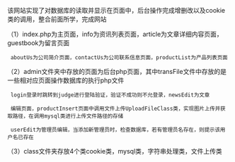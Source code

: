 该网站实现了对数据库的读取并显示在页面中，后台操作完成增删改以及cookie类的调用，整合前面所学，完成网站

（1）index.php为主页面，info为资讯列表页面，article为文章详细内容页面，guestbook为留言页面

     aboutUs为公司简介页面，contactUs为公司联系信息页面，productList为产品列表页面

（2）admin文件夹中存放的页面为后台php页面，其中transFile文件中存放的是一些相对应页面操作数据库的执行php文件

     login登录时跳转到judge进行登陆验证，验证不成功则不允登录，newsEdit为文章
     
     编辑页面，productInsert页面中调用文件上传UploadFileClass类，实现图片上传并获取路径，在调用mysql类进行上传文件路径的存储
     
     userEdit为管理员编辑，当添加新管理员时，检查数据库，若有管理员名存在，则提示该用户名已存在
     
（3）class文件夹存放4个类cookie类，mysql类，字符串处理类，文件上传类
